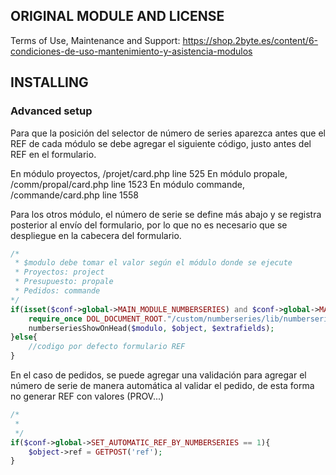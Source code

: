 
## ORIGINAL MODULE AND LICENSE

Terms of Use, Maintenance and Support:
https://shop.2byte.es/content/6-condiciones-de-uso-mantenimiento-y-asistencia-modulos



## INSTALLING

### Advanced setup

Para que la posición del selector de número de series aparezca antes que el REF de cada módulo se debe agregar el siguiente código, justo antes del REF en el formulario.

En módulo proyectos, /projet/card.php line 525
En módulo propale, /comm/propal/card.php line 1523
En módulo commande, /commande/card.php line 1558

Para los otros módulo, el número de serie se define más abajo y se registra posterior al envío del formulario, por lo que no es necesario que se despliegue en la cabecera del formulario.

```php
/*
 * $modulo debe tomar el valor según el módulo donde se ejecute
 * Proyectos: project
 * Presupuesto: propale
 * Pedidos: commande
*/
if(isset($conf->global->MAIN_MODULE_NUMBERSERIES) and $conf->global->MAIN_MODULE_NUMBERSERIES == 1){
	require_once DOL_DOCUMENT_ROOT."/custom/numberseries/lib/numberseries.lib.php";
	numberseriesShowOnHead($modulo, $object, $extrafields);
}else{
	//codigo por defecto formulario REF
}
```

En el caso de pedidos, se puede agregar una validación para agregar el número de serie de manera automática al validar el pedido, de esta forma no generar REF con valores (PROV...)

```php
/*
 *
 */
if($conf->global->SET_AUTOMATIC_REF_BY_NUMBERSERIES == 1){
	$object->ref = GETPOST('ref');
}
```
